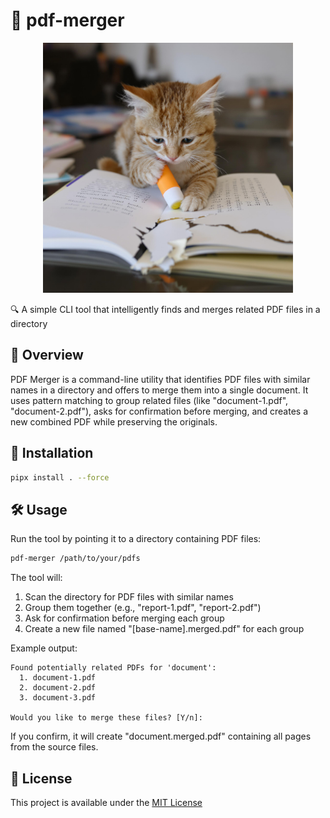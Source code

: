 # 📄 pdf-merger

<p align="center">
  <img src="logo.jpg" alt="Logo" width="400"/>
</p>

🔍 A simple CLI tool that intelligently finds and merges related PDF files in a directory

## 📖 Overview

PDF Merger is a command-line utility that identifies PDF files with similar names in a directory and offers to merge them into a single document. It uses pattern matching to group related files (like "document-1.pdf", "document-2.pdf"), asks for confirmation before merging, and creates a new combined PDF while preserving the originals.

## 🚀 Installation

```bash
pipx install . --force
```

## 🛠️ Usage

Run the tool by pointing it to a directory containing PDF files:

```bash
pdf-merger /path/to/your/pdfs
```

The tool will:
1. Scan the directory for PDF files with similar names
2. Group them together (e.g., "report-1.pdf", "report-2.pdf")
3. Ask for confirmation before merging each group
4. Create a new file named "[base-name].merged.pdf" for each group

Example output:
```
Found potentially related PDFs for 'document':
  1. document-1.pdf
  2. document-2.pdf
  3. document-3.pdf

Would you like to merge these files? [Y/n]:
```

If you confirm, it will create "document.merged.pdf" containing all pages from the source files.

## 📄 License

This project is available under the [MIT License](LICENSE)